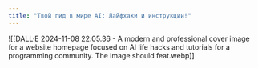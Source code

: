 ```yaml
---
title: "Твой гид в мире AI: Лайфхаки и инструкции!"
---
```

![[DALL·E 2024-11-08 22.05.36 - A modern and professional cover image for a website homepage focused on AI life hacks and tutorials for a programming community. The image should feat.webp]]